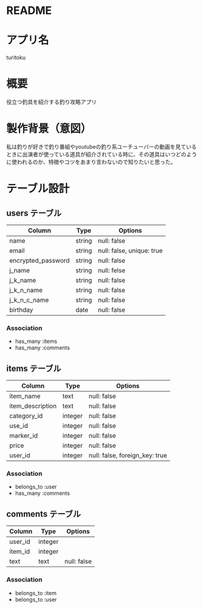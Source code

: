# README

# アプリ名

turitoku

# 概要

役立つ釣具を紹介する釣り攻略アプリ

# 製作背景（意図）

私は釣りが好きで釣り番組やyoutubeの釣り系ユーチューバーの動画を見ているときに出演者が使っている道具が紹介されている時に、その道具はいつどのように使われるのか、特徴やコツをあまり言わないので知りたいと思った。

# テーブル設計

## users テーブル

| Column   | Type   | Options     |
| -------- | ------ | ----------- |
| name     | string | null: false |
| email    | string | null: false, unique: true|
| encrypted_password | string | null: false |
| j_name   | string | null: felse |
| j_k_name | string | null: false |
| j_k_n_name | string | null: false |
| j_k_n_c_name | string | null: false |
| birthday | date | null: false |

### Association

- has_many :items
- has_many :comments 

## items テーブル

| Column   | Type       | Options                        |
| ------   | ---------- | ------------------------------ |
| item_name | text       | null: false |
| item_description   | text | null: false |
| category_id | integer | null: false |
| use_id | integer | null: false |
| marker_id   | integer | null: false |
| price    | integer | null: false |
| user_id  | integer | null: false, foreign_key: true |

### Association

- belongs_to :user
- has_many :comments 



## comments テーブル

| Column  | Type       | Options                         |
| ------- | ---------- | ------------------------------  |
| user_id | integer |  |
| item_id | integer |  |
| text | text | null: false |

### Association

- belongs_to :item
- belongs_to :user
